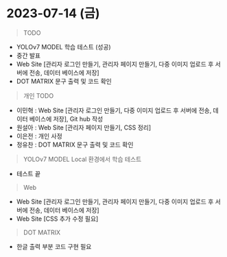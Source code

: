 <h1>2023-07-14 (금)</h1>

> TODO
- YOLOv7 MODEL 학습 테스트 (성공)
- 중간 발표
- Web Site [관리자 로그인 만들기, 관리자 페이지 만들기, 다중 이미지 업로드 후 서버에 전송, 데이터 베이스에 저장]
- DOT MATRIX 문구 출력 및 코드 확인

> 개인 TODO
- 이민혁 : Web Site [관리자 로그인 만들기, 다중 이미지 업로드 후 서버에 전송, 데이터 베이스에 저장], Git hub 작성
- 원설아 : Web Site [관리자 페이지 만들기, CSS 정리]
- 이은전 : 개인 사정
- 정유찬 : DOT MATRIX 문구 출력 및 코드 확인

> YOLOv7 MODEL Local 환경에서 학습 테스트
- 테스트 끝

> Web
- Web Site [관리자 로그인 만들기, 관리자 페이지 만들기, 다중 이미지 업로드 후 서버에 전송, 데이터 베이스에 저장]
- Web Site [CSS 추가 수정 필요]

> DOT MATRIX
- 한글 출력 부분 코드 구현 필요
